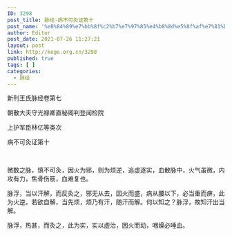 ```yaml
---
ID: 3298
post_title: 脉经·病不可灸证第十
post_name: '%e8%84%89%e7%bb%8f%c2%b7%e7%97%85%e4%b8%8d%e5%8f%af%e7%81%b8%e8%af%81%e7%ac%ac%e5%8d%81'
author: Editor
post_date: 2021-07-26 11:27:21
layout: post
link: http://kege.org.cn/3298
published: true
tags: [ ]
categories:
  - 脉经
---
```

新刊王氏脉经卷第七

朝散大夫守光禄卿直秘阁判登闻检院

上护军臣林亿等类次

病不可灸证第十

&nbsp;
<p class="content">微数之脉，慎不可灸，因火为邪，则为烦逆，追虚逐实，血散脉中，火气虽微，内攻有力，焦骨伤筋，血难复也。</p>
<p class="content">脉浮，当以汗解，而反灸之，邪无从去，因火而盛，病从腰以下，必当重而痹，此为火逆。若欲自解，当先烦，烦乃有汗，随汗而解。何以知之？脉浮，故知汗出当解。</p>
<p class="content">脉浮，热甚，而灸之，此为实，实以虚治，因火而动，咽燥必唾血。</p>